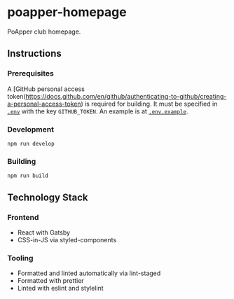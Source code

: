 # poapper-homepage

PoApper club homepage.

## Instructions

### Prerequisites

A [GitHub personal access token(https://docs.github.com/en/github/authenticating-to-github/creating-a-personal-access-token) is required for building.
It must be specified in [`.env`](https://www.npmjs.com/package/dotenv) with the key `GITHUB_TOKEN`.
An example is at [`.env.example`](.env.example).

### Development

```shell
npm run develop
```

### Building

```shell
npm run build
```

## Technology Stack

### Frontend

- React with Gatsby
- CSS-in-JS via styled-components

### Tooling

- Formatted and linted automatically via lint-staged
- Formatted with prettier
- Linted with eslint and stylelint
